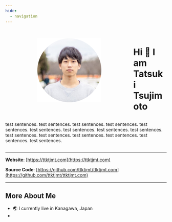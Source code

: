 ```yaml
---
hide:
  - navigation
---
```


<!-- <style>
  .md-typeset h1,
  .md-content__button {
    display: none;
  }
</style> -->

<img src="img/profile.png" alt="Profile picture" width="200" style="float: left; margin: 30px 100px;"/>

<h1 style="margin: 70px 5px 30px 5px; font-weight: bold;">
  Hi 👋 I am Tatsuki Tsujimoto
</h1>

test sentences. test sentences. test sentences. test sentences. test sentences. test sentences. test sentences. test sentences. test sentences. test sentences. test sentences. test sentences. test sentences. test sentences. test sentences.

<div style="clear: both;"></div>

---

**Website**: [https://ttktjmt.com](https://ttktjmt.com)

**Source Code**: [https://github.com/ttktjmt/ttktjmt.com](https://github.com/ttktjmt/ttktjmt.com)

---


## More About Me

* :earth_asia: I currently live in Kanagawa, Japan
* 
